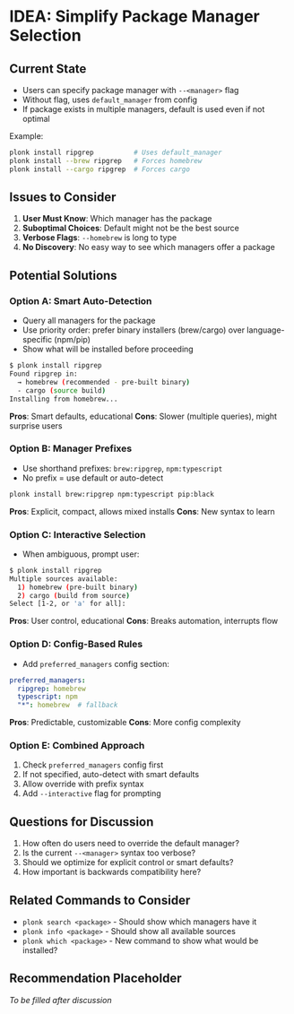 # IDEA: Simplify Package Manager Selection

## Current State

- Users can specify package manager with `--<manager>` flag
- Without flag, uses `default_manager` from config
- If package exists in multiple managers, default is used even if not optimal

Example:
```bash
plonk install ripgrep          # Uses default_manager
plonk install --brew ripgrep   # Forces homebrew
plonk install --cargo ripgrep  # Forces cargo
```

## Issues to Consider

1. **User Must Know**: Which manager has the package
2. **Suboptimal Choices**: Default might not be the best source
3. **Verbose Flags**: `--homebrew` is long to type
4. **No Discovery**: No easy way to see which managers offer a package

## Potential Solutions

### Option A: Smart Auto-Detection
- Query all managers for the package
- Use priority order: prefer binary installers (brew/cargo) over language-specific (npm/pip)
- Show what will be installed before proceeding

```bash
$ plonk install ripgrep
Found ripgrep in:
  → homebrew (recommended - pre-built binary)
  - cargo (source build)
Installing from homebrew...
```

**Pros**: Smart defaults, educational
**Cons**: Slower (multiple queries), might surprise users

### Option B: Manager Prefixes
- Use shorthand prefixes: `brew:ripgrep`, `npm:typescript`
- No prefix = use default or auto-detect

```bash
plonk install brew:ripgrep npm:typescript pip:black
```

**Pros**: Explicit, compact, allows mixed installs
**Cons**: New syntax to learn

### Option C: Interactive Selection
- When ambiguous, prompt user:

```bash
$ plonk install ripgrep
Multiple sources available:
  1) homebrew (pre-built binary)
  2) cargo (build from source)
Select [1-2, or 'a' for all]:
```

**Pros**: User control, educational
**Cons**: Breaks automation, interrupts flow

### Option D: Config-Based Rules
- Add `preferred_managers` config section:

```yaml
preferred_managers:
  ripgrep: homebrew
  typescript: npm
  "*": homebrew  # fallback
```

**Pros**: Predictable, customizable
**Cons**: More config complexity

### Option E: Combined Approach
1. Check `preferred_managers` config first
2. If not specified, auto-detect with smart defaults
3. Allow override with prefix syntax
4. Add `--interactive` flag for prompting

## Questions for Discussion

1. How often do users need to override the default manager?
2. Is the current `--<manager>` syntax too verbose?
3. Should we optimize for explicit control or smart defaults?
4. How important is backwards compatibility here?

## Related Commands to Consider

- `plonk search <package>` - Should show which managers have it
- `plonk info <package>` - Should show all available sources
- `plonk which <package>` - New command to show what would be installed?

## Recommendation Placeholder

_To be filled after discussion_

